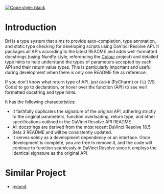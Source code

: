 [![Code style: black](https://img.shields.io/badge/code%20style-black-000000.svg)](https://github.com/psf/black)

# Introduction

Dri is a type system that aims to provide auto-completion, type annotation, and static type checking for developing
scripts using DaVinci Resolve API. It packages all APIs according to the latest README and adds well-formatted
docstrings (using NumPy style, referencing the [Colour](https://github.com/colour-science/colour) project) and detailed
type hints to help understand the types of parameters accepted by each API and their return value types. This is
particularly important and useful during development when there is only one README file as reference.

If you don't know what return type of API, just `Cmd+B` (PyCharm) or `F12` (VS Code) to go to declaration, or hover
over the function (API) to see well formatted docstring and type hints.

It has the following characteristics:

- It faithfully duplicates the signature of the original API, adhering strictly to the original parameters, function
  overloading, return type, and other specifications outlined in the DaVinci Resolve API README.
- All docstrings are derived from the most recent DaVinci Resolve 18.5 Beta 3 README and will be consistently updated.
- It serves solely as a development dependency or an interface. Once development is complete, you are free to remove it,
  and the code will continue to function seamlessly in DaVinci Resolve since it employs the identical
  signature as the original API.

# Similar Project

- [pybmd](https://github.com/WheheoHu/pybmd)